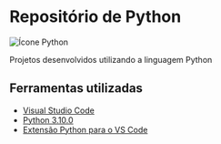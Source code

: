 # Repositório de Python

![Ícone Python](https://cdn4.iconfinder.com/data/icons/logos-and-brands/512/267_Python_logo-256.png)

Projetos desenvolvidos utilizando a linguagem Python

## Ferramentas utilizadas

- [Visual Studio Code](https://code.visualstudio.com)
- [Python 3.10.0](https://www.python.org)
- [Extensão Python para o VS Code](https://marketplace.visualstudio.com/items?itemName=ms-python.python)
